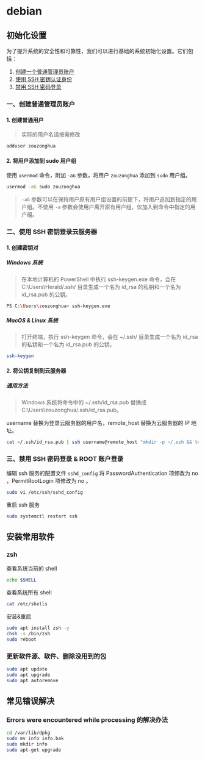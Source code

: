 # debian

## 初始化设置

为了提升系统的安全性和可靠性，我们可以进行基础的系统初始化设置。它们包括：

1. [创建一个普通管理员账户](https://www.zouzonghua.cn/linux/#%E4%B8%80%E5%88%9B%E5%BB%BA%E6%99%AE%E9%80%9A%E7%AE%A1%E7%90%86%E5%91%98%E8%B4%A6%E6%88%B7)
2. [使用 SSH 密钥认证身份](https://www.zouzonghua.cn/linux/#%E4%BA%8C%E4%BD%BF%E7%94%A8-ssh-%E5%AF%86%E9%92%A5%E7%99%BB%E5%BD%95%E4%BA%91%E6%9C%8D%E5%8A%A1%E5%99%A8)
3. [禁用 SSH 密码登录](https://www.zouzonghua.cn/linux/#%E4%B8%89%E7%A6%81%E7%94%A8-ssh-%E5%AF%86%E7%A0%81%E7%99%BB%E5%BD%95--root-%E8%B4%A6%E6%88%B7%E7%99%BB%E5%BD%95)

### 一、创建普通管理员账户

#### 1. 创建普通用户

> 实际的用户名请按需修改

```sh
adduser zouzonghua
```

#### 2. 将用户添加到 sudo 用户组

使用 `usermod` 命令，附加 `-aG` 参数，将用户 `zouzonghua` 添加到 `sudo` 用户组。

```sh
usermod -aG sudo zouzonghua
```

> `-aG` 参数可以在保持用户原有用户组设置的前提下，将用户追加到指定的用户组。不使用 `-a` 参数会使用户离开原有用户组，仅加入到命令中指定的用户组。

### 二、使用 SSH 密钥登录云服务器

#### 1. 创建密钥对

##### Windows 系统

> 在本地计算机的 PowerShell 中执行 ssh-keygen.exe 命令，会在 C:\Users\Herald/.ssh/ 目录生成一个名为 id_rsa 的私钥和一个名为 id_rsa.pub 的公钥。

```sh
PS C:\Users\zouzonghua> ssh-keygen.exe
```

##### MacOS & Linux 系统

> 打开终端，执行 ssh-keygen 命令，会在 ~/.ssh/ 目录生成一个名为 id_rsa 的私钥和一个名为 id_rsa.pub 的公钥。

```sh
ssh-keygen
```

#### 2. 将公钥复制到云服务器

##### 通用方法

> Windows 系统将命令中的 ~/.ssh/id_rsa.pub 替换成 C:\Users\zouzonghua/.ssh/id_rsa.pub。

username 替换为登录云服务器的用户名，remote_host 替换为云服务器的 IP 地址。

```sh
cat ~/.ssh/id_rsa.pub | ssh username@remote_host "mkdir -p ~/.ssh && touch ~/.ssh/authorized_keys && chmod -R go= ~/.ssh && cat >> ~/.ssh/authorized_keys"
```

### 三、禁用 SSH 密码登录 & ROOT 账户登录

编辑 ssh 服务的配置文件 `sshd_config` 将 PasswordAuthentication 项修改为 no ，PermitRootLogin 项修改为 no 。

```sh
sudo vi /etc/ssh/sshd_config
```

重启 ssh 服务

```sh
sudo systemctl restart ssh
```

## 安装常用软件

### zsh

查看系统当前的 shell

```sh
echo $SHELL
```

查看系统所有 shell

```sh
cat /etc/shells
```

安装&重启

```sh
sudo apt install zsh -y
chsh -s /bin/zsh
sudo reboot
```

### 更新软件源、软件、删除没用到的包

```sh
sudo apt update
sudo apt upgrade
sudo apt autoremove
```

## 常见错误解决

### Errors were encountered while processing 的解决办法

```sh
cd /var/lib/dpkg
sudo mv info info.bak
sudo mkdir info
sudo apt-get upgrade
```
